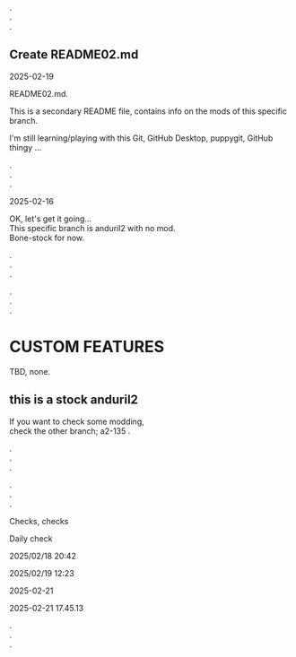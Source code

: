 .   
.   
.   

## Create README02.md

2025-02-19 

README02.md.  

This is a secondary README file, contains info on the mods of this specific branch.   

I'm still learning/playing with this Git, GitHub Desktop, puppygit, GitHub thingy ...  

.   
.   
.   

2025-02-16   

OK, let's get it going...   
This specific branch is anduril2 with no mod.  
Bone-stock for now.   

.   
.   
.   

.   
.   
.   

# CUSTOM FEATURES   

TBD, none. 

## this is a stock anduril2 

If you want to check some modding,  
check the other branch; a2-135 .   



.   
.   
.   

.   
.   
.   


Checks, checks   

Daily check  

2025/02/18 20:42

2025/02/19 12:23

2025-02-21 

2025-02-21 17.45.13




.   
.   
.   

